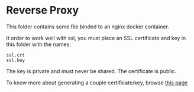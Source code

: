 # Reverse Proxy

This folder contains some file binded to an nginx docker container.

It order to work well with ssl, you must place an SSL certificate and key in this folder with the names:

```
ssl.crt
ssl.key
```

The key is private and must never be shared. The certificate is public.

To know more about generating a couple certificate/key, browse [this page](https://certbot.eff.org/instructions)

